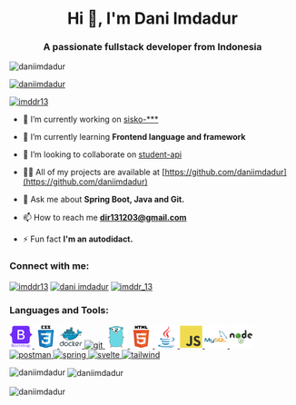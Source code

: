 <h1 align="center">Hi 👋, I'm Dani Imdadur</h1>
<h3 align="center">A passionate fullstack developer from Indonesia</h3>

<p align="left"> <img src="https://komarev.com/ghpvc/?username=daniimdadur&label=Profile%20views&color=0e75b6&style=flat" alt="daniimdadur" /> </p>

<p align="left"> <a href="https://github.com/ryo-ma/github-profile-trophy"><img src="https://github-profile-trophy.vercel.app/?username=daniimdadur" alt="daniimdadur" /></a> </p>

<p align="left"> <a href="https://twitter.com/imddr13" target="blank"><img src="https://img.shields.io/twitter/follow/imddr13?logo=twitter&style=for-the-badge" alt="imddr13" /></a> </p>

- 🔭 I’m currently working on [sisko-***](https://github.com/daniimdadur/spring-sisko-exam)

- 🌱 I’m currently learning **Frontend language and framework**

- 👯 I’m looking to collaborate on [student-api](https://github.com/daniimdadur/spring-student-api)

- 👨‍💻 All of my projects are available at [https://github.com/daniimdadur](https://github.com/daniimdadur)

- 💬 Ask me about **Spring Boot, Java and Git.**

- 📫 How to reach me **dir131203@gmail.com**

- ⚡ Fun fact **I'm an autodidact.**

<h3 align="left">Connect with me:</h3>
<p align="left">
<a href="https://twitter.com/imddr13" target="blank"><img align="center" src="https://raw.githubusercontent.com/rahuldkjain/github-profile-readme-generator/master/src/images/icons/Social/twitter.svg" alt="imddr13" height="30" width="40" /></a>
<a href="https://fb.com/dani imdadur" target="blank"><img align="center" src="https://raw.githubusercontent.com/rahuldkjain/github-profile-readme-generator/master/src/images/icons/Social/facebook.svg" alt="dani imdadur" height="30" width="40" /></a>
<a href="https://instagram.com/imddr_13" target="blank"><img align="center" src="https://raw.githubusercontent.com/rahuldkjain/github-profile-readme-generator/master/src/images/icons/Social/instagram.svg" alt="imddr_13" height="30" width="40" /></a>
</p>

<h3 align="left">Languages and Tools:</h3>
<p align="left"> <a href="https://getbootstrap.com" target="_blank" rel="noreferrer"> <img src="https://raw.githubusercontent.com/devicons/devicon/master/icons/bootstrap/bootstrap-plain-wordmark.svg" alt="bootstrap" width="40" height="40"/> </a> <a href="https://www.w3schools.com/css/" target="_blank" rel="noreferrer"> <img src="https://raw.githubusercontent.com/devicons/devicon/master/icons/css3/css3-original-wordmark.svg" alt="css3" width="40" height="40"/> </a> <a href="https://www.docker.com/" target="_blank" rel="noreferrer"> <img src="https://raw.githubusercontent.com/devicons/devicon/master/icons/docker/docker-original-wordmark.svg" alt="docker" width="40" height="40"/> </a> <a href="https://git-scm.com/" target="_blank" rel="noreferrer"> <img src="https://www.vectorlogo.zone/logos/git-scm/git-scm-icon.svg" alt="git" width="40" height="40"/> </a> <a href="https://golang.org" target="_blank" rel="noreferrer"> <img src="https://raw.githubusercontent.com/devicons/devicon/master/icons/go/go-original.svg" alt="go" width="40" height="40"/> </a> <a href="https://www.w3.org/html/" target="_blank" rel="noreferrer"> <img src="https://raw.githubusercontent.com/devicons/devicon/master/icons/html5/html5-original-wordmark.svg" alt="html5" width="40" height="40"/> </a> <a href="https://www.java.com" target="_blank" rel="noreferrer"> <img src="https://raw.githubusercontent.com/devicons/devicon/master/icons/java/java-original.svg" alt="java" width="40" height="40"/> </a> <a href="https://developer.mozilla.org/en-US/docs/Web/JavaScript" target="_blank" rel="noreferrer"> <img src="https://raw.githubusercontent.com/devicons/devicon/master/icons/javascript/javascript-original.svg" alt="javascript" width="40" height="40"/> </a> <a href="https://www.mysql.com/" target="_blank" rel="noreferrer"> <img src="https://raw.githubusercontent.com/devicons/devicon/master/icons/mysql/mysql-original-wordmark.svg" alt="mysql" width="40" height="40"/> </a> <a href="https://nodejs.org" target="_blank" rel="noreferrer"> <img src="https://raw.githubusercontent.com/devicons/devicon/master/icons/nodejs/nodejs-original-wordmark.svg" alt="nodejs" width="40" height="40"/> </a> <a href="https://postman.com" target="_blank" rel="noreferrer"> <img src="https://www.vectorlogo.zone/logos/getpostman/getpostman-icon.svg" alt="postman" width="40" height="40"/> </a> <a href="https://spring.io/" target="_blank" rel="noreferrer"> <img src="https://www.vectorlogo.zone/logos/springio/springio-icon.svg" alt="spring" width="40" height="40"/> </a> <a href="https://svelte.dev" target="_blank" rel="noreferrer"> <img src="https://upload.wikimedia.org/wikipedia/commons/1/1b/Svelte_Logo.svg" alt="svelte" width="40" height="40"/> </a> <a href="https://tailwindcss.com/" target="_blank" rel="noreferrer"> <img src="https://www.vectorlogo.zone/logos/tailwindcss/tailwindcss-icon.svg" alt="tailwind" width="40" height="40"/> </a> </p>

<p><img align="left" src="https://github-readme-stats.vercel.app/api/top-langs?username=daniimdadur&show_icons=true&locale=en&layout=compact" alt="daniimdadur" /></p>

<p>&nbsp;<img align="center" src="https://github-readme-stats.vercel.app/api?username=daniimdadur&show_icons=true&locale=en" alt="daniimdadur" /></p>

<p><img align="center" src="https://github-readme-streak-stats.herokuapp.com/?user=daniimdadur&" alt="daniimdadur" /></p>
